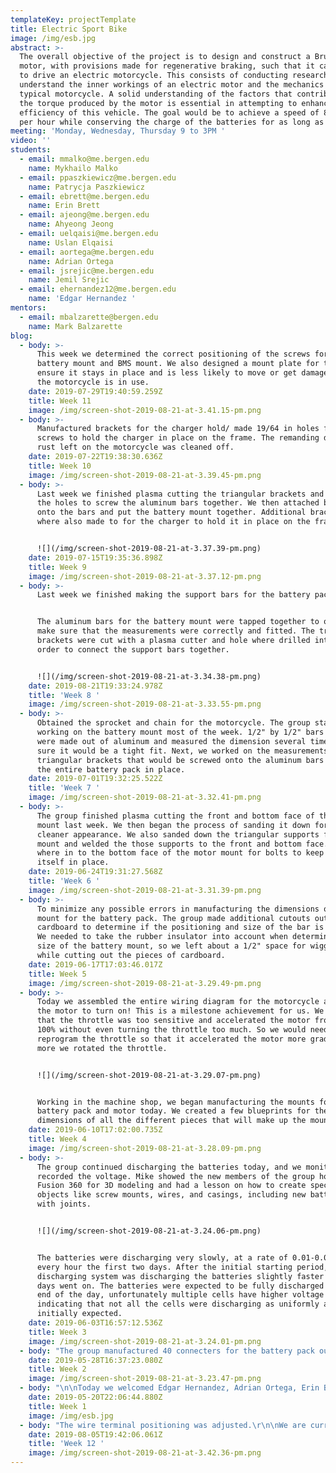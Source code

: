 ```yaml
---
templateKey: projectTemplate
title: Electric Sport Bike
image: /img/esb.jpg
abstract: >-
  The overall objective of the project is to design and construct a Brushless DC
  motor, with provisions made for regenerative braking, such that it can be used
  to drive an electric motorcycle. ​This consists of conducting research to
  understand the inner workings of an electric motor and the mechanics of a
  typical motorcycle. A solid understanding of the factors that contribute to
  the torque produced by the motor is essential in attempting to enhance the
  efficiency of this vehicle. The goal would be to achieve a speed of 80 miles
  per hour while conserving the charge of the batteries for as long as possible.
meeting: 'Monday, Wednesday, Thursday 9 to 3PM '
video: ''
students:
  - email: mmalko@me.bergen.edu
    name: Mykhailo Malko
  - email: ppaszkiewicz@me.bergen.edu
    name: Patrycja Paszkiewicz
  - email: ebrett@me.bergen.edu
    name: Erin Brett
  - email: ajeong@me.bergen.edu
    name: Ahyeong Jeong
  - email: uelqaisi@me.bergen.edu
    name: Uslan Elqaisi
  - email: aortega@me.bergen.edu
    name: Adrian Ortega
  - email: jsrejic@me.bergen.edu
    name: Jemil Srejic
  - email: ehernandez12@me.bergen.edu
    name: 'Edgar Hernandez '
mentors:
  - email: mbalzarette@bergen.edu
    name: Mark Balzarette
blog:
  - body: >-
      This week we determined the correct positioning of the screws for the
      battery mount and BMS mount. We also designed a mount plate for the BMS to
      ensure it stays in place and is less likely to move or get damaged while
      the motorcycle is in use.
    date: 2019-07-29T19:40:59.259Z
    title: Week 11
    image: /img/screen-shot-2019-08-21-at-3.41.15-pm.png
  - body: >-
      Manufactured brackets for the charger hold/ made 19/64 in holes for m6
      screws to hold the charger in place on the frame. The remanding debris and
      rust left on the motorcycle was cleaned off.
    date: 2019-07-22T19:38:30.636Z
    title: Week 10
    image: /img/screen-shot-2019-08-21-at-3.39.45-pm.png
  - body: >-
      Last week we finished plasma cutting the triangular brackets and drilling
      the holes to screw the aluminum bars together. We then attached brackets
      onto the bars and put the battery mount together. Additional brackets
      where also made to for the charger to hold it in place on the frame.


      ![](/img/screen-shot-2019-08-21-at-3.37.39-pm.png)
    date: 2019-07-15T19:35:36.898Z
    title: Week 9
    image: /img/screen-shot-2019-08-21-at-3.37.12-pm.png
  - body: >-
      Last week we finished making the support bars for the battery pack


      The aluminum bars for the battery mount were tapped together to once again
      make sure that the measurements were correctly and fitted. The triangular
      brackets were cut with a plasma cutter and hole where drilled into them in
      order to connect the support bars together.


      ![](/img/screen-shot-2019-08-21-at-3.34.38-pm.png)
    date: 2019-08-21T19:33:24.978Z
    title: 'Week 8 '
    image: /img/screen-shot-2019-08-21-at-3.33.55-pm.png
  - body: >-
      Obtained the sprocket and chain for the motorcycle. The group started
      working on the battery mount most of the week. 1/2" by 1/2" bars mounts
      were made out of aluminum and measured the dimension several times to make
      sure it would be a tight fit. Next, we worked on the measurements of the
      triangular brackets that would be screwed onto the aluminum bars to hold
      the entire battery pack in place.
    date: 2019-07-01T19:32:25.522Z
    title: 'Week 7 '
    image: /img/screen-shot-2019-08-21-at-3.32.41-pm.png
  - body: >-
      The group finished plasma cutting the front and bottom face of the motor
      mount last week. We then began the process of sanding it down for a
      cleaner appearance. We also sanded down the triangular supports for the
      mount and welded the those supports to the front and bottom face. Holes
      where in to the bottom face of the motor mount for bolts to keep the motor
      itself in place.
    date: 2019-06-24T19:31:27.568Z
    title: 'Week 6 '
    image: /img/screen-shot-2019-08-21-at-3.31.39-pm.png
  - body: >-
      To minimize any possible errors in manufacturing the dimensions of the
      mount for the battery pack. The group made additional cutouts out of
      cardboard to determine if the positioning and size of the bar is accurate.
      We needed to take the rubber insulator into account when determining the
      size of the battery mount, so we left about a 1/2" space for wiggle room
      while cutting out the pieces of cardboard.
    date: 2019-06-17T17:03:46.017Z
    title: Week 5
    image: /img/screen-shot-2019-08-21-at-3.29.49-pm.png
  - body: >-
      Today we assembled the entire wiring diagram for the motorcycle and got
      the motor to turn on! This is a milestone achievement for us. We noticed
      that the throttle was too sensitive and accelerated the motor from 0% to
      100% without even turning the throttle too much. So we would need to
      reprogram the throttle so that it accelerated the motor more gradually the
      more we rotated the throttle. 


      ![](/img/screen-shot-2019-08-21-at-3.29.07-pm.png)


      Working in the machine shop, we began manufacturing the mounts for the
      battery pack and motor today. We created a few blueprints for the exact
      dimensions of all the different pieces that will make up the mount.
    date: 2019-06-10T17:02:00.735Z
    title: Week 4
    image: /img/screen-shot-2019-08-21-at-3.28.09-pm.png
  - body: >-
      The group continued discharging the batteries today, and we monitored and
      recorded the voltage. Mike showed the new members of the group how to use
      Fusion 360 for 3D modeling and had a lesson on how to create specific
      objects like screw mounts, wires, and casings, including new battery pack
      with joints.


      ![](/img/screen-shot-2019-08-21-at-3.24.06-pm.png)


      The batteries were discharging very slowly, at a rate of 0.01-0.015 volts
      every hour the first two days. After the initial starting period, the
      discharging system was discharging the batteries slightly faster as the
      days went on. The batteries were expected to be fully discharged by the
      end of the day, unfortunately multiple cells have higher voltage
      indicating that not all the cells were discharging as uniformly as we
      initially expected.
    date: 2019-06-03T16:57:12.536Z
    title: Week 3
    image: /img/screen-shot-2019-08-21-at-3.24.01-pm.png
  - body: "The group manufactured 40 connecters for the battery pack out of a large copper sheet. Upon completion of connecting all the cells together, we noticed that we had two damaged cells. Upon realization of this, we decided to take apart the battery pack and replace the two damaged cells. \r\n\n![](/img/screen-shot-2019-08-21-at-3.23.52-pm.png)\n\nWe replaced the two damaged cells with two undamaged but dead cells. For the sake of safety and consistency, we decided to charge the two dead batteries first so that all the cells in the battery pack are at the same level of charge. After charging the two batteries, we re-wired the battery pack so that it would be discharged using the heating element. We connected the batteries to the heating element of placed the heating element in a bucket of cold water and waited until the batteries dropped in voltage over the course of the next few days. As the batteries discharged, we began making cardboard cutouts of the mounts for the batteries and motor. This helps us visualize and determine exactly how we plan on mounting everything onto the motorcycle frame.  Also, a small Arduino circuit with turn LEDs was created.\n\n![](/img/screen-shot-2019-08-21-at-3.21.35-pm.png)\n\nThe cardboard cutouts were finished today and this provided a better understanding of the ideal dimensions for the mount. The battery discharging circuit was also checked, at 6.6V it was drawing 15.7A (about 100W of power)."
    date: 2019-05-28T16:37:23.080Z
    title: Week 2
    image: /img/screen-shot-2019-08-21-at-3.23.47-pm.png
  - body: "\n\nToday we welcomed Edgar Hernandez, Adrian Ortega, Erin Brett and Ben Wenberg to the project. The new group members were introduced to the motorcycle and we discussed the plans for the summer as a group. We took the initiative to clean up the motorcycle a bit and cleaned the rust off the breaks, checked inside the pistons for water damage, and put the suspension back in. Because each one of our schedules differ, we have decided that two - three people will be working together on a specific task in order to increase the amount of work being done to complete the project. Fortunately, the size of our group has doubled since last semester and we are expecting more progress to be done on the project throughout the summer.\n\n![](/img/screen-shot-2019-08-21-at-3.16.55-pm.png)\n\nA safety kill switch was purchased along with fully insulated quick-disconnect terminals, steel pipe flange and a grip throttle in order to connect the general circuit. We are currently looking for a set of tires, a chain, and a sprocket for the motorcycle, however the group is currently thinking to manufacture a custom sprocket. The battery was disassembled in order to discharge the battery cells for safety reasons. The heating element was tested with motor connected in series with it. Did not heat up the heating element. However, connecting the heating element by itself to the batteries (2S-1P, 6.6V) heated it up very quickly. It was decided to connect cells 2S-24P for discharge. 6.6V was tested, and the calculations show that the pack will be discharged in 32 hours. 9 hours a day, for three and a half days.\n\n![](/img/screen-shot-2019-08-21-at-3.19.00-pm.png)\n\nThe throttle that was purchased arrived with a couple manufacturing defects. The throttle was jamming and the wires were not extruded from the correct spot. To overcome this issue, we cut out a small hole were the wires would be pulled through and covered them with electrical tape to enable the throttle to move properly. The next thing we covered today was assembling and testing the discharging circuit. Calculations were also revised and it was found that at 10kW power usage the motor will be able to accelerate the motorcycle up to 27.5 m/s (61 mph).\r\n\n![](/img/screen-shot-2019-08-21-at-3.19.55-pm.png)\n\n \rToday we managed to complete the circuit connecting the motor to the controller. To construct the discharging unit, we cut holes in plywood for the Flange and was later mounted.  The discharging circuit was also completed and the group is working on a graph to track and display the voltage of the battery."
    date: 2019-05-20T22:06:44.880Z
    title: Week 1
    image: /img/esb.jpg
  - body: "The wire terminal positioning was adjusted.\r\n\nWe are currently in the process of making holes for wires on the top of the battery frame cover. Also cutting out the plate and tap holes with the BMS screw sized threads and threaded the holes.\r\n\n![](/img/screen-shot-2019-08-21-at-3.44.42-pm.png)"
    date: 2019-08-05T19:42:06.061Z
    title: 'Week 12 '
    image: /img/screen-shot-2019-08-21-at-3.42.36-pm.png
---
```


